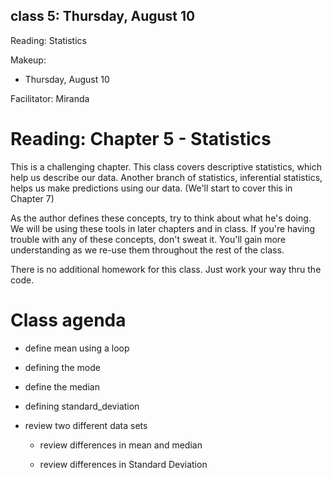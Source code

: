 ## class 5: Thursday, August 10
Reading: Statistics

Makeup:
* Thursday, August 10

Facilitator: Miranda

# Reading: Chapter 5 - Statistics

This is a challenging chapter. This class covers descriptive statistics, which help us describe our data. Another branch of statistics, inferential statistics, helps us make predictions using our data. (We'll start to cover this in Chapter 7)

As the author defines these concepts, try to think about what he's doing. We will be using these tools in later chapters and in class. If you're having trouble with any of these concepts, don't sweat it. You'll gain more understanding as we re-use them throughout the rest of the class.

There is no additional homework for this class. Just work your way thru the code. 

# Class agenda

* define mean using a loop

* defining the mode 

* define the median 

* defining standard_deviation

* review two different data sets

    * review differences in mean and median

    * review differences in Standard Deviation 
